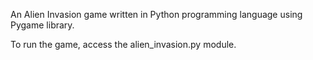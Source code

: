 An Alien Invasion game written in Python programming language using Pygame library.

To run the game, access the alien_invasion.py module.